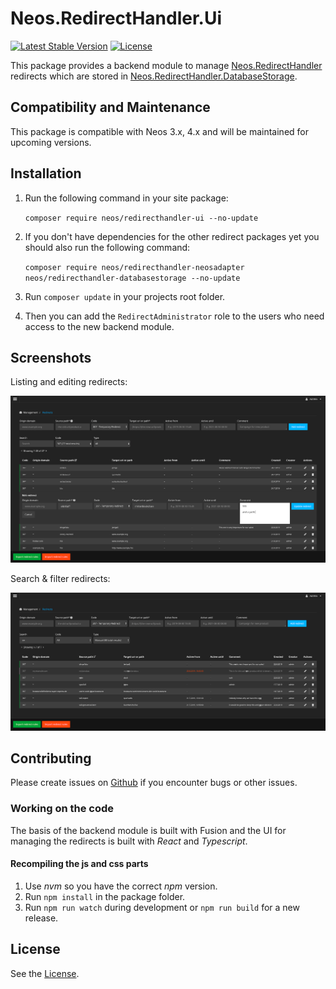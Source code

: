 # Neos.RedirectHandler.Ui
[![Latest Stable Version](https://poser.pugx.org/neos/redirecthandler-ui/v/stable)](https://packagist.org/packages/neos/redirecthandler-ui)
[![License](https://poser.pugx.org/neos/redirecthandler-ui/license)](https://packagist.org/packages/neos/redirecthandler-ui)

This package provides a backend module to manage [Neos.RedirectHandler](https://github.com/neos/redirecthandler) redirects which are stored in [Neos.RedirectHandler.DatabaseStorage](https://github.com/neos/redirecthandler-databasestorage).

## Compatibility and Maintenance

This package is compatible with Neos 3.x, 4.x and will be maintained for upcoming versions.

## Installation

1. Run the following command in your site package:

    `composer require neos/redirecthandler-ui --no-update`
    
2. If you don't have dependencies for the other redirect packages yet you should also run the following command:

    `composer require neos/redirecthandler-neosadapter neos/redirecthandler-databasestorage --no-update`
    
3. Run `composer update` in your projects root folder.

4. Then you can add the `RedirectAdministrator` role to the users who need access to the new backend module.

## Screenshots

Listing and editing redirects:

![Redirects Module Screenshot](Documentation/edit-redirects.png "Redirects Module Screenshot")

Search & filter redirects:

![Filtering redirects](Documentation/filter-redirects.png "Redirects Module Screenshot with active filter")

## Contributing

Please create issues on [Github](https://github.com/neos/redirecthandler-ui) if you encounter bugs or other issues.

### Working on the code

The basis of the backend module is built with Fusion and the UI for managing the redirects
is built with *React* and *Typescript*.

#### Recompiling the js and css parts

1. Use *nvm* so you have the correct *npm* version.
2. Run `npm install` in the package folder.
3. Run `npm run watch` during development or `npm run build` for a new release.
             
## License

See the [License](LICENSE.txt).
